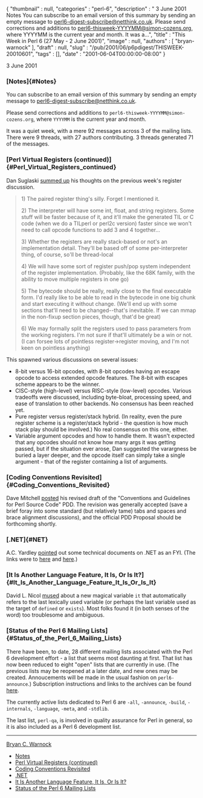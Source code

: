 {
   "thumbnail" : null,
   "categories" : "perl-6",
   "description" : " 3 June 2001 Notes You can subscribe to an email version of this summary by sending an empty message to perl6-digest-subscribe@netthink.co.uk. Please send corrections and additions to perl6-thisweek-YYYYMM@simon-cozens.org, where YYYYMM is the current year and month. It was a...",
   "title" : "This Week in Perl 6 (27 May - 2 June 2001)",
   "image" : null,
   "authors" : [
      "bryan-warnock"
   ],
   "draft" : null,
   "slug" : "/pub/2001/06/p6pdigest/THISWEEK-20010601",
   "tags" : [],
   "date" : "2001-06-04T00:00:00-08:00"
}





3 June 2001
### [Notes]{#Notes}

You can subscribe to an email version of this summary by sending an
empty message to <perl6-digest-subscribe@netthink.co.uk>.

Please send corrections and additions to
`perl6-thisweek-YYYYMM@simon-cozens.org`, where `YYYYMM` is the current
year and month.

It was a quiet week, with a mere 92 messages across 3 of the mailing
lists. There were 9 threads, with 27 authors contributing. 3 threads
generated 71 of the messages.

### [Perl Virtual Registers (continued)]{#Perl_Virtual_Registers_continued}

Dan Suglaski [summed
up](http://archive.develooper.com/perl6-internals@perl.org/msg02983.html)
his thoughts on the previous week's register discussion.

> 1\) The paired register thing's silly. Forget I mentioned it.
>
> 2\) The interpreter will have some int, float, and string registers. Some
> stuff will be faster because of it, and it'll make the generated TIL or
> C code (when we do a TILperl or perl2c version) faster since we won't
> need to call opcode functions to add 3 and 4 together...
>
> 3\) Whether the registers are really stack-based or not's an
> implementation detail. They'll be based off of some per-interpreter
> thing, of course, so'll be thread-local
>
> 4\) We will have some sort of register push/pop system independent of the
> register implementation. (Probably, like the 68K family, with the
> ability to move multiple registers in one go)
>
> 5\) The bytecode should be really, really close to the final executable
> form. I'd really like to be able to read in the bytecode in one big
> chunk and start executing it without change. (We'll end up with some
> sections that'll need to be changed--that's inevitable. If we can mmap
> in the non-fixup section pieces, though, that'd be great)
>
> 6\) We may formally split the registers used to pass parameters from the
> working registers. I'm not sure if that'll ultimately be a win or not.
> (I can forsee lots of pointless register-&gt;register moving, and I'm
> not keen on pointless anything)

This spawned various discussions on several issues:

-   8-bit versus 16-bit opcodes, with 8-bit opcodes having an escape
    opcode to access extended opcode features. The 8-bit with escapes
    scheme appears to be the winner.
-   CISC-style (high-level) versus RISC-style (low-level) opcodes.
    Various tradeoffs were discussed, including byte-bloat, processing
    speed, and ease of translation to other backends. No consensus has
    been reached yet.
-   Pure register versus register/stack hybrid. (In reality, even the
    pure register scheme is a register/stack hybrid - the question is
    how much stack play should be involved.) No real consensus on this
    one, either.
-   Variable argument opcodes and how to handle them. It wasn't expected
    that any opcodes should not know how many args it was getting
    passed, but if the situation ever arose, Dan suggested the
    varargness be buried a layer deeper, and the opcode itself can
    simply take a single argument - that of the register containing a
    list of arguments.

### [Coding Conventions Revisited]{#Coding_Conventions_Revisited}

Dave Mitchell
[posted](http://archive.develooper.com/perl6-internals@perl.org/msg02982.html)
his revised draft of the "Conventions and Guidelines for Perl Source
Code" PDD. The revision was generally accepted (save a brief foray into
some standard (but relatively tame) tabs and spaces and brace alignment
discussions), and the official PDD Proposal should be forthcoming
shortly.

### [.NET]{#NET}

A.C. Yardley
[pointed](http://archive.develooper.com/perl6-internals@perl.org/msg02978.html)
out some technical documents on .NET as an FYI. (The links were to
[here](http://citeseer.nj.nec.com/gordon00typing.html) and
[here](http://msdn.microsoft.com/net/ecma/).)

### [It Is Another Language Feature, It Is, Or Is It?]{#It_Is_Another_Language_Feature_It_Is_Or_Is_It}

David L. Nicol
[mused](http://archive.develooper.com/perl6-language@perl.org/msg07376.html)
about a new magical variable `it` that automatically refers to the last
lexically used variable (or perhaps the last variable used as the target
of `defined` or `exists`). Most folks found it (in both senses of the
word) too troublesome and ambiguous.

### [Status of the Perl 6 Mailing Lists]{#Status_of_the_Perl_6_Mailing_Lists}

There have been, to date, 28 different mailing lists associated with the
Perl 6 development effort - a list that seems most daunting at first.
That list has now been reduced to eight "open" lists that are currently
in use. (The previous lists may be reopened at a later date, and new
ones may be created. Annoucements will be made in the usual fashion on
`perl6-announce`.) Subscription instructions and links to the archives
can be found [here](http://dev.perl.org/lists).

The currently active lists dedicated to Perl 6 are `-all`, `-announce`,
`-build`, `-internals`, `-language`, `-meta`, and `-stdlib`.

The last list, `perl-qa`, is involved in quality assurance for Perl in
general, so it is also included as a Perl 6 development list.

------------------------------------------------------------------------

[Bryan C. Warnock](mailto:bwarnock@capita.com)
-   [Notes](#Notes)
-   [Perl Virtual Registers
    (continued)](#Perl_Virtual_Registers_continued)
-   [Coding Conventions Revisited](#Coding_Conventions_Revisited)
-   [.NET](#NET)
-   [It Is Another Language Feature, It Is, Or Is
    It?](#It_Is_Another_Language_Feature_It_Is_Or_Is_It)
-   [Status of the Perl 6 Mailing
    Lists](#Status_of_the_Perl_6_Mailing_Lists)


